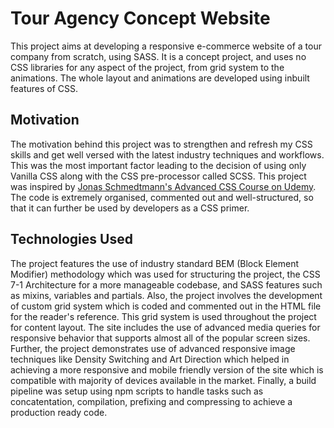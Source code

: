 # Tour Agency Concept Website
This project aims at developing a responsive e-commerce website of a tour company from scratch, using SASS. It is a concept project, and uses no CSS libraries for any aspect of the project, from grid system to the animations. The whole layout and animations are developed using inbuilt features of CSS.

## Motivation
The motivation behind this project was to strengthen and refresh my CSS skills and get well versed with the latest industry techniques and workflows. This was the most important factor leading to the decision of using only Vanilla CSS along with the CSS pre-processor called SCSS. This project was inspired by [Jonas Schmedtmann's Advanced CSS Course on Udemy](https://www.udemy.com/course/advanced-css-and-sass/). The code is extremely organised, commented out and well-structured, so that it can further be used by developers as a CSS primer.

## Technologies Used
The project features the use of industry standard BEM (Block Element Modifier) methodology which was used for structuring the project, the CSS 7-1 Architecture for a more manageable codebase, and SASS features such as mixins, variables and partials. Also, the project involves the development of custom grid system which is coded and commented out in the HTML file for the reader's reference. This grid system is used throughout the project for content layout. The site includes the use of advanced media queries for responsive behavior that supports almost all of the popular screen sizes. Further, the project demonstrates use of advanced responsive image techniques like Density Switching and Art Direction which helped in achieving a more responsive and mobile friendly version of the site which is compatible with majority of devices available in the market. Finally, a build pipeline was setup using npm scripts to handle tasks such as concatentation, compilation, prefixing and compressing to achieve a production ready code.  
